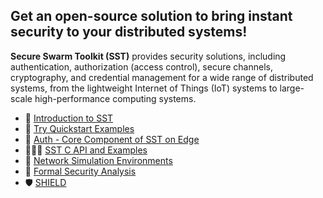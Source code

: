 ## Get an open-source solution to bring instant security to your distributed systems!

**Secure Swarm Toolkit (SST)** provides security solutions, including authentication, authorization (access control), secure channels, cryptography, and credential management for a wide range of distributed systems, from the lightweight Internet of Things (IoT) systems to large-scale high-performance computing systems.

- 📜 [Introduction to SST](https://github.com/iotauth/iotauth/blob/master/README.md)
- 🚀 [Try Quickstart Examples](https://github.com/iotauth/iotauth/tree/master/examples)
- 🔐 [Auth - Core Component of SST on Edge](https://github.com/iotauth/iotauth/tree/master/auth)
- 🧑🏻‍💻 [SST C API and Examples](https://github.com/iotauth/sst-c-api)
- 🛜 [Network Simulation Environments](https://github.com/iotauth/iotauth_experiments)
- 🧐 [Formal Security Analysis](https://github.com/iotauth/security_analysis)
- 🛡️ [SHIELD](https://github.com/iotauth/SHIELD)
